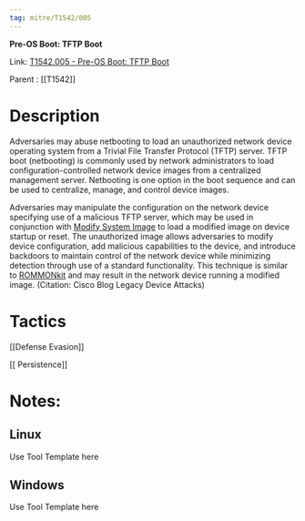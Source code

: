 ```yaml
---
tag: mitre/T1542/005
---
```


**Pre-OS Boot: TFTP Boot**

Link: [T1542.005 - Pre-OS Boot: TFTP Boot](https://attack.mitre.org/techniques/T1542/005)

Parent : [[T1542]]


# Description

Adversaries may abuse netbooting to load an unauthorized network device operating system from a Trivial File Transfer Protocol (TFTP) server. TFTP boot (netbooting) is commonly used by network administrators to load configuration-controlled network device images from a centralized management server. Netbooting is one option in the boot sequence and can be used to centralize, manage, and control device images.

Adversaries may manipulate the configuration on the network device specifying use of a malicious TFTP server, which may be used in conjunction with [Modify System Image](https://attack.mitre.org/techniques/T1601) to load a modified image on device startup or reset. The unauthorized image allows adversaries to modify device configuration, add malicious capabilities to the device, and introduce backdoors to maintain control of the network device while minimizing detection through use of a standard functionality. This technique is similar to [ROMMONkit](https://attack.mitre.org/techniques/T1542/004) and may result in the network device running a modified image. (Citation: Cisco Blog Legacy Device Attacks)

# Tactics


[[Defense Evasion]]

[[ Persistence]]


# Notes:

## Linux

Use Tool Template here

## Windows

Use Tool Template here